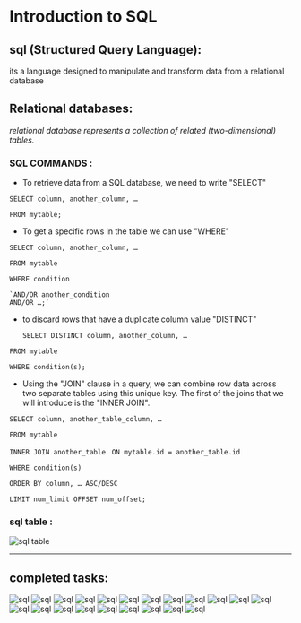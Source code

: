 # Introduction to SQL

## sql (Structured Query Language):

its a language designed to  manipulate and transform data from a relational database

## Relational databases:

*relational database represents a collection of related (two-dimensional) tables.*

### SQL COMMANDS :

- To retrieve data from a SQL database, we need to write "SELECT"

`SELECT column, another_column, …`

`FROM mytable;`

- To get a specific rows in the table we can use "WHERE" 

`SELECT column, another_column, …`

`FROM mytable`

`WHERE condition`

    `AND/OR another_condition
    AND/OR …;`
    
    
 -  to discard rows that have a duplicate column value "DISTINCT"
    
    `SELECT DISTINCT column, another_column, …`
  
`FROM mytable`

`WHERE condition(s);`

- Using the "JOIN" clause in a query, we can combine row data across two separate tables using this unique key.
 The first of the joins that we will introduce is the "INNER JOIN".
 
 `SELECT column, another_table_column, …`
 
`FROM mytable`

`INNER JOIN another_table
`
    `ON mytable.id = another_table.id`
    
`WHERE condition(s)`

`ORDER BY column, … ASC/DESC`

`LIMIT num_limit OFFSET num_offset;`


### sql table :


![sql table](images/sql.png)

_____________________________________________________________________________

## completed tasks:
![sql](images/sql1.png)
![sql](images/sql2.png)
![sql](images/sql3.png)
![sql](images/sql4.png)
![sql](images/sql5.png)
![sql](images/sql6.png)
![sql](images/sql7.png)
![sql](images/sql8.png)
![sql](images/sql9.png)
![sql](images/sql10.png)
![sql](images/sql11.png)
![sql](images/sql12.png)
![sql](images/sql13.png)
![sql](images/sql14.png)
![sql](images/sql15.png)
![sql](images/sql16.png)
![sql](images/sql17.png)
![sql](images/sql18.png)
![sql](images/sql19.png)
![sql](images/sql20.png)
![sql](images/sql21.png)
